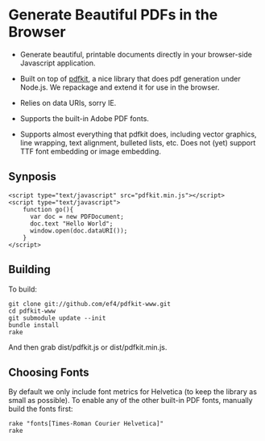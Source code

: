 Generate Beautiful PDFs in the Browser
======================================

* Generate beautiful, printable documents directly in your browser-side
Javascript application.

* Built on top of [pdfkit](https://github.com/devongovett/pdfkit), a
  nice library that does pdf generation under Node.js. We repackage
  and extend it for use in the browser.

* Relies on data URIs, sorry IE.

* Supports the built-in Adobe PDF fonts.

* Supports almost everything that pdfkit does, including vector
  graphics, line wrapping, text alignment, bulleted lists, etc. Does
  not (yet) support TTF font embedding or image embedding.

Synposis
--------

    <script type="text/javascript" src="pdfkit.min.js"></script>
    <script type="text/javascript">
        function go(){
          var doc = new PDFDocument;
          doc.text "Hello World";
          window.open(doc.dataURI());
        }
    </script>


Building
--------

To build:

    git clone git://github.com/ef4/pdfkit-www.git
    cd pdfkit-www
    git submodule update --init
    bundle install
    rake

And then grab dist/pdfkit.js or dist/pdfkit.min.js.

Choosing Fonts
--------------

By default we only include font metrics for Helvetica (to keep the
library as small as possible). To enable any of the other built-in PDF
fonts, manually build the fonts first:

    rake "fonts[Times-Roman Courier Helvetica]"
    rake